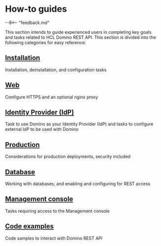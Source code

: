 # How-to guides

--8<-- "feedback.md"

This section intends to guide experienced users in completing key goals and tasks related to HCL Domino REST API. This section is divided into the following categories for easy reference:

## [Installation](install/index.md)

Installation, deinstallation, and configuration tasks

## [Web](web/index.md)

Configure HTTPS and an optional nginx proxy

## [Identity Provider (IdP)](IdP/index.md)

Task to use Domino as your Identity Provider (IdP) and tasks to configure external IdP to be used with Domino

## [Production](production/index.md)

Considerations for production deployments, security included

## [Database](database/index.md)

Working with databases, and enabling and configuring for REST access

## [Management console](management/index.md)

Tasks requiring access to the Management console

## [Code examples](codesamples/index.md)

Code samples to interact with Domino REST API 
